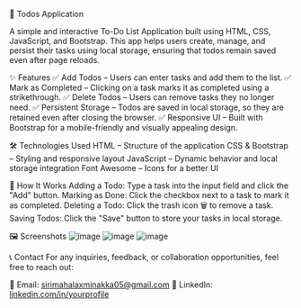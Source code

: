 📌 Todos Application

A simple and interactive To-Do List Application built using HTML, CSS, JavaScript, and Bootstrap. This app helps users create, manage, and persist their tasks using local storage, ensuring that todos remain saved even after page reloads.

✨ Features
✅ Add Todos – Users can enter tasks and add them to the list.
✅ Mark as Completed – Clicking on a task marks it as completed using a strikethrough.
✅ Delete Todos – Users can remove tasks they no longer need.
✅ Persistent Storage – Todos are saved in local storage, so they are retained even after closing the browser.
✅ Responsive UI – Built with Bootstrap for a mobile-friendly and visually appealing design.

🛠️ Technologies Used
HTML – Structure of the application
CSS & Bootstrap – Styling and responsive layout
JavaScript – Dynamic behavior and local storage integration
Font Awesome – Icons for a better UI

🎯 How It Works
Adding a Todo: Type a task into the input field and click the "Add" button.
Marking as Done: Click the checkbox next to a task to mark it as completed.
Deleting a Todo: Click the trash icon 🗑️ to remove a task.
Saving Todos: Click the "Save" button to store your tasks in local storage.

🖼️ Screenshots 
![image](https://github.com/user-attachments/assets/d84228b4-c146-4694-a8b2-acde2aef88ab)
![image](https://github.com/user-attachments/assets/45ad085a-442d-4774-8d20-1079528469ea)
![image](https://github.com/user-attachments/assets/921f2b6d-bcc7-449d-b2ee-6d140384a188)


📞 Contact
For any inquiries, feedback, or collaboration opportunities, feel free to reach out:

📧 Email: sirimahalaxminakka05@gmail.com
🔗 LinkedIn: [linkedin.com/in/yourprofile](https://www.linkedin.com/in/sirimahalaxmi-nakka/)


